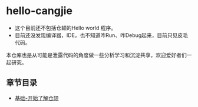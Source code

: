 # hello-cangjie

- 这个目前还不包括仓颉的Hello world 程序。
- 目前还没发现编译器，IDE，也不知道咋Run、咋Debug起来，目前只见皮毛代码。

本仓库也是从可能是泄露代码的角度做一些分析学习和沉淀共享，欢迎爱好者们一起研究。


## 章节目录

- [基础-开始了解仓颉](./docs/basic.md) 